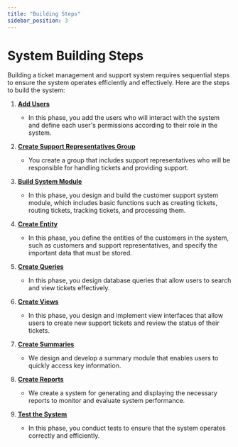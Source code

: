 ```yaml
---
title: "Building Steps"
sidebar_position: 3
---
```


# System Building Steps
Building a ticket management and support system requires sequential steps to ensure the system operates efficiently and effectively.
Here are the steps to build the system:

1. **[Add Users](./system-needs#إضافة-المستخدمين-وتحديد-صلاحياتهم)**
   - In this phase, you add the users who will interact with the system and define each user's permissions according to their role in the system.

2. **[Create Support Representatives Group](./system-needs#إضافة-مجموعة-المستخدمين)**
   - You create a group that includes support representatives who will be responsible for handling tickets and providing support.

3. **[Build System Module](./building-the-system/creating-module)**
   - In this phase, you design and build the customer support system module, which includes basic functions such as creating tickets, routing tickets, tracking tickets, and processing them.

4. **[Create Entity](./building-the-system/creating-entity)**
   - In this phase, you define the entities of the customers in the system, such as customers and support representatives, and specify the important data that must be stored.

8. **[Create Queries](./building-the-system/creating-queries)**
   - In this phase, you design database queries that allow users to search and view tickets effectively.

9. **[Create Views](./building-the-system/creating-views)**
   - In this phase, you design and implement view interfaces that allow users to create new support tickets and review the status of their tickets.

10. **[Create Summaries](./building-the-system/creating-summaries)**
    - We design and develop a summary module that enables users to quickly access key information.

11. **[Create Reports](./building-the-system/creating-reports)**
    - We create a system for generating and displaying the necessary reports to monitor and evaluate system performance.

12. **[Test the System](./testing-the-system)**
    - In this phase, you conduct tests to ensure that the system operates correctly and efficiently.